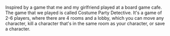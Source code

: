Inspired by a game that me and my girlfriend played at a board game cafe.
The game that we played is called Costume Party Detective. It's a game of 2-6
players, where there are 4 rooms and a lobby, which you can move any character, 
kill a character that's in the same room as your character, or save a character. 
